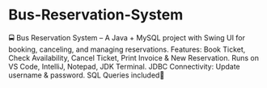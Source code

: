 # Bus-Reservation-System
🚍 Bus Reservation System – A Java + MySQL project with Swing UI for booking, canceling, and managing reservations. Features: Book Ticket, Check Availability, Cancel Ticket, Print Invoice &amp; New Reservation. Runs on VS Code, IntelliJ, Notepad, JDK Terminal. JDBC Connectivity: Update username &amp; password. SQL Queries included🚀
